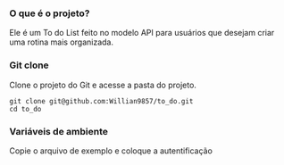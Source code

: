### O que é o projeto?
Ele é um To do List feito no modelo API para usuários que desejam criar uma rotina mais organizada.

### Git clone

Clone o projeto do Git e acesse a pasta do projeto.
```
git clone git@github.com:Willian9857/to_do.git
cd to_do
```

### Variáveis de ambiente
Copie o arquivo de exemplo e coloque a autentificação
